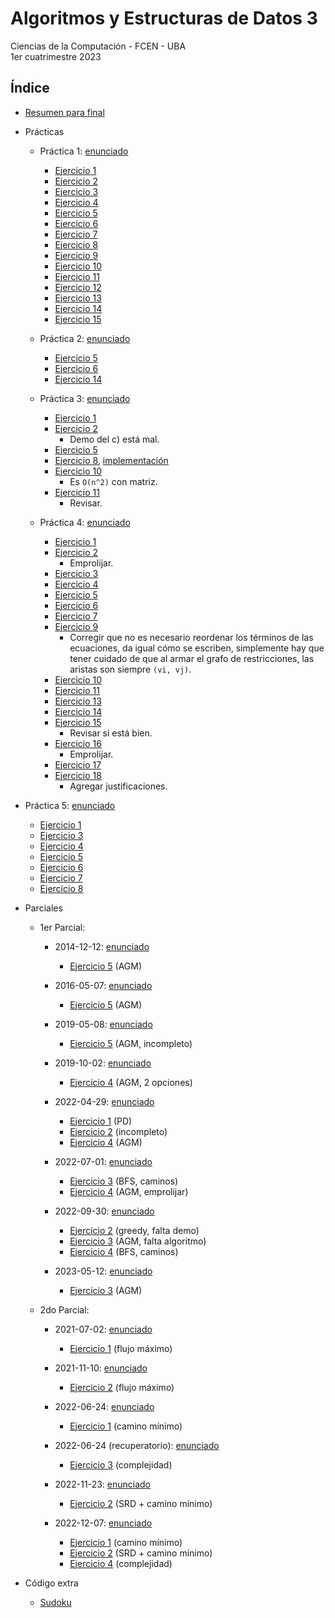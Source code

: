 # Algoritmos y Estructuras de Datos 3

Ciencias de la Computación - FCEN - UBA\
1er cuatrimestre 2023

## Índice

- [Resumen para final](./Final/README.md)

- Prácticas

  - Práctica 1: [enunciado](Prácticas/Práctica1/Práctica1.pdf)
    - [Ejercicio 1](Prácticas/Práctica1/ej01)
    - [Ejercicio 2](Prácticas/Práctica1/ej02)
    - [Ejercicio 3](Prácticas/Práctica1/ej03)
    - [Ejercicio 4](Prácticas/Práctica1/ej04)
    - [Ejercicio 5](Prácticas/Práctica1/ej05)
    - [Ejercicio 6](Prácticas/Práctica1/ej06)
    - [Ejercicio 7](Prácticas/Práctica1/ej07)
    - [Ejercicio 8](Prácticas/Práctica1/ej08)
    - [Ejercicio 9](Prácticas/Práctica1/ej09)
    - [Ejercicio 10](Prácticas/Práctica1/ej10)
    - [Ejercicio 11](Prácticas/Práctica1/ej11)
    - [Ejercicio 12](Prácticas/Práctica1/ej12)
    - [Ejercicio 13](Prácticas/Práctica1/ej13)
    - [Ejercicio 14](Prácticas/Práctica1/ej14)
    - [Ejercicio 15](Prácticas/Práctica1/ej15)

  - Práctica 2: [enunciado](Prácticas/Práctica2/Práctica2.pdf)
    - [Ejercicio 5](Prácticas/Práctica2/ej05.pdf)
    - [Ejercicio 6](Prácticas/Práctica2/ej06.pdf)
    - [Ejercicio 14](Prácticas/Práctica2/ej14.pdf)

  - Práctica 3: [enunciado](Prácticas/Práctica3/Práctica3.pdf)
    - [Ejercicio 1](Prácticas/Práctica3/ej01.pdf)
    - [Ejercicio 2](Prácticas/Práctica3/ej02.pdf)
      - Demo del c) está mal.
    - [Ejercicio 5](Prácticas/Práctica3/ej05.pdf)
    - [Ejercicio 8](Prácticas/Práctica3/ej08.pdf), [implementación](Prácticas/Práctica3/ej08.py)
    - [Ejercicio 10](Prácticas/Práctica3/ej10.pdf)
      - Es `O(n^2)` con matriz.
    - [Ejercicio 11](Prácticas/Práctica3/ej11.pdf)
      - Revisar.

  - Práctica 4: [enunciado](Prácticas/Práctica4/Práctica4.pdf)
    - [Ejercicio 1](Prácticas/Práctica4/ej01.pdf)
    - [Ejercicio 2](Prácticas/Práctica4/ej02.pdf)
      - Emprolijar.
    - [Ejercicio 3](Prácticas/Práctica4/ej03.pdf)
    - [Ejercicio 4](Prácticas/Práctica4/ej04.pdf)
    - [Ejercicio 5](Prácticas/Práctica4/ej05.pdf)
    - [Ejercicio 6](Prácticas/Práctica4/ej06.pdf)
    - [Ejercicio 7](Prácticas/Práctica4/ej07.pdf)
    - [Ejercicio 9](Prácticas/Práctica4/ej09.pdf)
      - Corregir que no es necesario reordenar los términos de las ecuaciones, da igual cómo se escriben, simplemente hay que tener cuidado de que al armar el grafo de restricciones, las aristas son siempre `(vi, vj)`.
    - [Ejercicio 10](Prácticas/Práctica4/ej10.pdf)
    - [Ejercicio 11](Prácticas/Práctica4/ej11.pdf)
    - [Ejercicio 13](Prácticas/Práctica4/ej13.pdf)
    - [Ejercicio 14](Prácticas/Práctica4/ej14.pdf)
    - [Ejercicio 15](Prácticas/Práctica4/ej15.pdf)
      - Revisar si está bien.
    - [Ejercicio 16](Prácticas/Práctica4/ej16.pdf)
      - Emprolijar.
    - [Ejercicio 17](Prácticas/Práctica4/ej17.pdf)
    - [Ejercicio 18](Prácticas/Práctica4/ej18.pdf)
      - Agregar justificaciones.

- Práctica 5: [enunciado](Prácticas/Práctica5/Práctica5.pdf)
    - [Ejercicio 1](Prácticas/Práctica5/ej01.pdf)
    - [Ejercicio 3](Prácticas/Práctica5/ej03.pdf)
    - [Ejercicio 4](Prácticas/Práctica5/ej04.pdf)
    - [Ejercicio 5](Prácticas/Práctica5/ej05.pdf)
    - [Ejercicio 6](Prácticas/Práctica5/ej06.pdf)
    - [Ejercicio 7](Prácticas/Práctica5/ej07.pdf)
    - [Ejercicio 8](Prácticas/Práctica5/ej08.pdf)

- Parciales

  - 1er Parcial:
    - 2014-12-12: [enunciado](Parciales/P1/2014-12-12/2014-12-12.pdf)
      - [Ejercicio 5](Parciales/P1/2014-12-12/ej05.pdf) (AGM)

    - 2016-05-07: [enunciado](Parciales/P1/2016-05-07/2016-05-07.pdf)
      - [Ejercicio 5](Parciales/P1/2016-05-07/ej05.pdf) (AGM)

    - 2019-05-08: [enunciado](Parciales/P1/2019-05-08/2019-05-08.pdf)
      - [Ejercicio 5](Parciales/P1/2019-05-08/ej05.pdf) (AGM, incompleto)

    - 2019-10-02: [enunciado](Parciales/P1/2019-10-02/2019-10-02.pdf)
      - [Ejercicio 4](Parciales/P1/2019-10-02/ej04.pdf) (AGM, 2 opciones)

    - 2022-04-29: [enunciado](Parciales/P1/2022-04-29/2022-04-29.pdf)
      - [Ejercicio 1](Parciales/P1/2022-04-29/ej01.pdf) (PD)
      - [Ejercicio 2](Parciales/P1/2022-04-29/ej02.pdf) (incompleto)
      - [Ejercicio 4](Parciales/P1/2022-04-29/ej04.pdf) (AGM)

    - 2022-07-01: [enunciado](Parciales/P1/2022-07-01/2022-07-01.pdf)
      - [Ejercicio 3](Parciales/P1/2022-07-01/ej03.pdf) (BFS, caminos)
      - [Ejercicio 4](Parciales/P1/2022-07-01/ej04.pdf) (AGM, emprolijar)

    - 2022-09-30: [enunciado](Parciales/P1/2022-09-30/2022-09-30.pdf)
      - [Ejercicio 2](Parciales/P1/2022-09-30/ej02.pdf) (greedy, falta demo)
      - [Ejercicio 3](Parciales/P1/2022-09-30/ej03.pdf) (AGM, falta algoritmo)
      - [Ejercicio 4](Parciales/P1/2022-09-30/ej04.pdf) (BFS, caminos)

    - 2023-05-12: [enunciado](Parciales/P1/2023-05-12/2023-05-12.pdf)
      - [Ejercicio 3](Parciales/P1/2023-05-12/ej03.pdf) (AGM)

  - 2do Parcial:
    - 2021-07-02: [enunciado](Parciales/P2/2021-07-02/2021-07-02.pdf)
      - [Ejercicio 1](Parciales/P2/2021-07-02/ej01.pdf) (flujo máximo)

    - 2021-11-10: [enunciado](Parciales/P2/2021-11-10/2021-11-10.pdf)
      - [Ejercicio 2](Parciales/P2/2021-11-10/ej02.pdf) (flujo máximo)

    - 2022-06-24: [enunciado](Parciales/P2/2022-06-24/2022-06-24.pdf)
      - [Ejercicio 1](Parciales/P2/2022-06-24/ej01.pdf) (camino mínimo)

    - 2022-06-24 (recuperatorio): [enunciado](Parciales/P2/2022-06-24-recu/2022-06-24-recu.pdf)
      - [Ejercicio 3](Parciales/P2/2022-06-24-recu/ej03.pdf) (complejidad)

    - 2022-11-23: [enunciado](Parciales/P2/2022-11-23/2022-11-23.pdf)
      - [Ejercicio 2](Parciales/P2/2022-11-23/ej02.pdf) (SRD + camino mínimo)

    - 2022-12-07: [enunciado](Parciales/P2/2022-12-07/2022-12-07.pdf)
      - [Ejercicio 1](Parciales/P2/2022-12-07/ej01.pdf) (camino mínimo)
      - [Ejercicio 2](Parciales/P2/2022-12-07/ej02.pdf) (SRD + camino mínimo)
      - [Ejercicio 4](Parciales/P2/2022-12-07/ej04.pdf) (complejidad)

- Código extra

  - [Sudoku](Code/sudoku)
